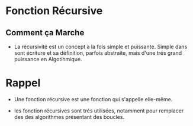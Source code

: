 # Fonction Récursive

## Comment ça Marche

- La récursivité est un concept à la fois simple et puissante.
  Simple dans sont écriture et sa définition,
  parfois abstraite, mais d'une trés grand puissance en Algotihmique.

# Rappel

- Une fonction récursive est une fonction qui s'appelle elle-même.

- les fonction récursives sont trés utilisées,
  notamment pour remplacer des des algorithmes présentant des boucles.
